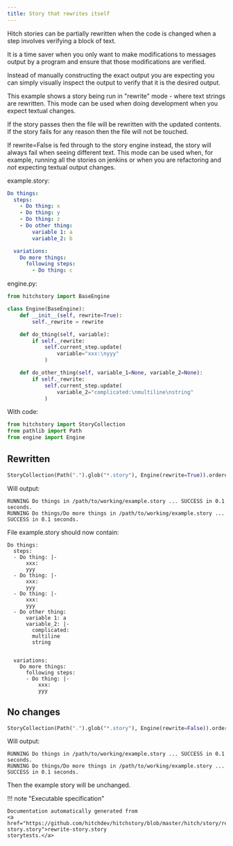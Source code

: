 ```yaml
---
title: Story that rewrites itself
---
```




Hitch stories can be partially rewritten when the code
is changed when a step involves verifying a block of text.

It is a time saver when you only want to make modifications to
messages output by a program and ensure that those modifications
are verified.

Instead of manually constructing the exact output you are expecting
you can simply visually inspect the output to verify that it is
the desired output.

This example shows a story being run in "rewrite" mode - where
text strings are rewritten. This mode can be used when doing development
when you expect textual changes.

If the story passes then the file will be rewritten with the updated
contents. If the story fails for any reason then the file will not
be touched.

If rewrite=False is fed through to the story engine instead, the story
will always fail when seeing different text. This mode can be used when,
for example, running all the stories on jenkins or when you are refactoring
and *not* expecting textual output changes.




example.story:

```yaml
Do things:
  steps:
    - Do thing: x
    - Do thing: y
    - Do thing: z
    - Do other thing:
        variable 1: a
        variable_2: b

  variations:
    Do more things:
      following steps:
        - Do thing: c
```
engine.py:

```python
from hitchstory import BaseEngine

class Engine(BaseEngine):
    def __init__(self, rewrite=True):
        self._rewrite = rewrite

    def do_thing(self, variable):
        if self._rewrite:
            self.current_step.update(
                variable="xxx:\nyyy"
            )

    def do_other_thing(self, variable_1=None, variable_2=None):
        if self._rewrite:
            self.current_step.update(
                variable_2="complicated:\nmultiline\nstring"
            )
```

With code:

```python
from hitchstory import StoryCollection
from pathlib import Path
from engine import Engine

```




## Rewritten







```python
StoryCollection(Path(".").glob("*.story"), Engine(rewrite=True)).ordered_by_name().play()

```

Will output:
```
RUNNING Do things in /path/to/working/example.story ... SUCCESS in 0.1 seconds.
RUNNING Do things/Do more things in /path/to/working/example.story ... SUCCESS in 0.1 seconds.
```




File example.story should now contain:

```
Do things:
  steps:
  - Do thing: |-
      xxx:
      yyy
  - Do thing: |-
      xxx:
      yyy
  - Do thing: |-
      xxx:
      yyy
  - Do other thing:
      variable 1: a
      variable_2: |-
        complicated:
        multiline
        string


  variations:
    Do more things:
      following steps:
      - Do thing: |-
          xxx:
          yyy
```


## No changes







```python
StoryCollection(Path(".").glob("*.story"), Engine(rewrite=False)).ordered_by_name().play()

```

Will output:
```
RUNNING Do things in /path/to/working/example.story ... SUCCESS in 0.1 seconds.
RUNNING Do things/Do more things in /path/to/working/example.story ... SUCCESS in 0.1 seconds.
```




Then the example story will be unchanged.







!!! note "Executable specification"

    Documentation automatically generated from 
    <a href="https://github.com/hitchdev/hitchstory/blob/master/hitch/story/rewrite-story.story">rewrite-story.story
    storytests.</a>

